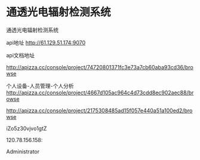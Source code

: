 # 通透光电辐射检测系统

通透光电辐射检测系统

api地址 <http://61.129.51.174:9070>

api文档地址

<http://apizza.cc/console/project/74720801371fc3e73a7cb60aba93cd36/browse>

个人设备-人员管理-个人分析
<http://apizza.cc/console/project/4667d105ac964c4d73cdd8ec902aec88/browse>

<http://apizza.cc/console/project/2175308485ad15f057e440a51a100ed2/browse>

iZo5z30vjvo1gtZ

120.78.156.158:

Administrator
